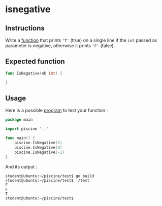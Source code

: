 # isnegative

## Instructions

Write a [function](TODO-LINK) that prints `'T'` (true) on a single line if the `int` passed as parameter is negative, otherwise it prints `'F'` (false).

## Expected function

```go
func IsNegative(nb int) {

}
```

## Usage

Here is a possible [program](TODO-LINK) to test your function :

```go
package main

import piscine ".."

func main() {
	piscine.IsNegative(1)
	piscine.IsNegative(0)
	piscine.IsNegative(-1)
}
```

And its output :

```console
student@ubuntu:~/piscine/test$ go build
student@ubuntu:~/piscine/test$ ./test
F
F
T
student@ubuntu:~/piscine/test$
```

